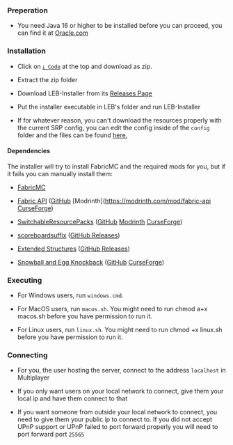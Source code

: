 ### Preperation

* You need Java 16 or higher to be installed before you can proceed, you can find it at [Oracle.com](https://www.oracle.com/java/technologies/javase-jdk16-downloads.html)

### Installation

* Click on [`⤓ Code`](https://github.com/DBTDerpbox/Legacy-Edition-Battle/archive/refs/heads/main.zip) at the top and download as zip.

* Extract the zip folder

* Download LEB-Installer from its [Releases Page](https://github.com/DBTDerpbox/LEB-Installer/releases)

* Put the installer executable in LEB's folder and run LEB-Installer

* If for whatever reason, you can't download the resources properly with the current SRP config, you can edit the config inside of the `config` folder and the files can be found [here.](https://github.com/DBTDerpbox/LEB-Resources/tree/zip/zip)

#### Dependencies

The installer will try to install FabricMC and the required mods for you, but if it fails you can manually install them:

* [FabricMC](https://fabricmc.net/use/)

* [Fabric API](https://github.com/FabricMC/fabric) ([GitHub](https://github.com/FabricMC/fabric/releases) [Modrinth](https://modrinth.com/mod/fabric-api [CurseForge](https://www.curseforge.com/minecraft/mc-mods/fabric-api))

* [SwitchableResourcePacks](https://github.com/kyrptonaught/SwitchableResourcepacks) ([GitHub](https://github.com/kyrptonaught/SwitchableResourcepacks/releases) [Modrinth](https://modrinth.com/mod/switchableresourcepacks) [CurseForge](https://www.curseforge.com/minecraft/mc-mods/switchableresourcepacks))

* [scoreboardsuffix](https://github.com/kyrptonaught/scoreboardsuffix) ([GitHub Releases](https://github.com/kyrptonaught/scoreboardsuffix/releases))

* [Extended Structures](https://github.com/kyrptonaught/Extended-Structures) ([GitHub Releases](https://github.com/kyrptonaught/Extended-Structures/releases))

* [Snowball and Egg Knockback](https://github.com/capitalistspz/SnowballKB) ([GitHub](https://github.com/capitalistspz/SnowballKB/releases/tag/1.1) [CurseForge](https://www.curseforge.com/minecraft/mc-mods/snowball-and-egg-knockback-fabric/files/3399693))

### Executing

* For Windows users, run `windows.cmd`.

* For MacOS users, run `macos.sh`. You might need to run chmod a+x macos.sh before you have permission to run it.

* For Linux users, run `linux.sh`. You might need to run chmod +x linux.sh before you have permission to run it.

### Connecting

* For you, the user hosting the server, connect to the address `localhost` in Multiplayer

* If you only want users on your local network to connect, give them your local ip and have them connect to that

* If you want someone from outside your local network to connect, you need to give them your public ip to connect to. If you did not accept UPnP support or UPnP failed to port forward properly you will need to port forward port `25565`

